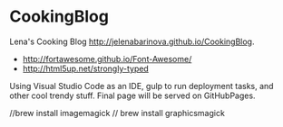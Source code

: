 # CookingBlog
Lena's Cooking Blog
http://jelenabarinova.github.io/CookingBlog.


* http://fortawesome.github.io/Font-Awesome/
* http://html5up.net/strongly-typed

Using Visual Studio Code as an IDE, gulp to run deployment tasks, and other cool trendy stuff.
Final page will be served on GitHubPages.

//brew install imagemagick // brew install graphicsmagick